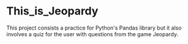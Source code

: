 # This_is_Jeopardy

This project consists a practice for Python's Pandas library 
but it also involves a quiz for the user with questions from the game Jeopardy.
